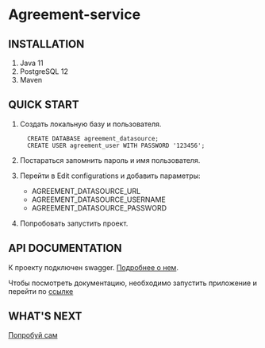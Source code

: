 Agreement-service
================


INSTALLATION
------------

1. Java 11
2. PostgreSQL 12
3. Maven

QUICK START
-----------

1. Создать локальную базу и пользователя.

         CREATE DATABASE agreement_datasource;
         CREATE USER agreement_user WITH PASSWORD '123456';

2. Постараться запомнить пароль и имя пользователя.
3. Перейти в Edit configurations и добавить параметры:
    * AGREEMENT_DATASOURCE_URL
    * AGREEMENT_DATASOURCE_USERNAME
    * AGREEMENT_DATASOURCE_PASSWORD

4. Попробовать запустить проект.

API DOCUMENTATION
-----------
К проекту подключен swagger. [Подробнее о нем](https://habr.com/ru/post/434798/).

Чтобы посмотреть документацию, необходимо запустить приложение и перейти по [ссылке](http://localhost:8081/swagger-ui/)

WHAT'S NEXT
-----------
[Попробуй сам](http://localhost:8081/)
